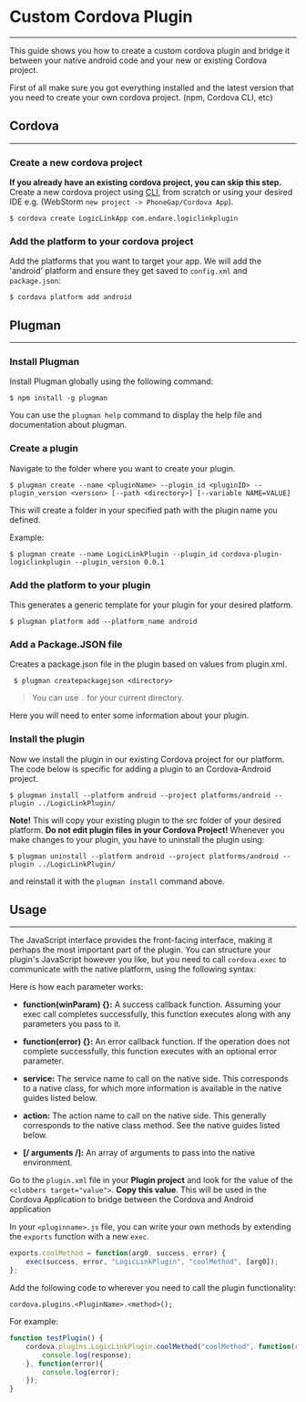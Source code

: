 # Custom Cordova Plugin
---
This guide shows you how to create a custom cordova plugin and bridge it between your native android code and your new or existing Cordova project.

First of all make sure you got everything installed and the latest version that you need to create your own cordova project. (npm, Cordova CLI, etc)

## Cordova
---
### Create a new cordova project

**If you already have an existing cordova project, you can skip this step.**
Create a new cordova project using [CLI](https://cordova.apache.org/docs/en/latest/guide/cli/), from scratch or using your desired IDE e.g. (WebStorm ```new project -> PhoneGap/Cordova App```).

```
$ cordova create LogicLinkApp com.endare.logiclinkplugin
```

### Add the platform to your cordova project

Add the platforms that you want to target your app. We will add the 'android' platform and ensure they get saved to ```config.xml``` and ```package.json```:

```
$ cordova platform add android
```

## Plugman
---
### Install Plugman

Install Plugman globally using the following command:
```
$ npm install -g plugman
```

You can use the ```plugman help``` command to display the help file and documentation about plugman.

### Create a plugin
Navigate to the folder where you want to create your plugin.

```
$ plugman create --name <pluginName> --plugin_id <pluginID> --plugin_version <version> [--path <directory>] [--variable NAME=VALUE]
```

This will create a folder in your specified path with the plugin name you defined.

Example:
```
$ plugman create --name LogicLinkPlugin --plugin_id cordova-plugin-logiclinkplugin --plugin_version 0.0.1
```

### Add the platform to your plugin

This generates a generic template for your plugin for your desired platform.
```
$ plugman platform add --platform_name android
```

### Add a Package.JSON file

Creates a package.json file in the plugin based on values from plugin.xml.

```
 $ plugman createpackagejson <directory>
```

> You can use ```.``` for your current directory.

Here you will need to enter some information about your plugin.

### Install the plugin

Now we install the plugin in our existing Cordova project for our platform.
The code below is specific for adding a plugin to an Cordova-Android project.
```
$ plugman install --platform android --project platforms/android --plugin ../LogicLinkPlugin/
```

**Note!**
This will copy your existing plugin to the src folder of your desired platform.
**Do not edit plugin files in your Cordova Project!**
Whenever you make changes to your plugin, you have to uninstall the plugin using:

```
$ plugman uninstall --platform android --project platforms/android --plugin ../LogicLinkPlugin/
```

and reinstall it with the ```plugman install``` command above.

## Usage
---

The JavaScript interface provides the front-facing interface, making it perhaps the most important part of the plugin. You can structure your plugin's JavaScript however you like, but you need to call ```cordova.exec``` to communicate with the native platform, using the following syntax:

Here is how each parameter works:

 * **function(winParam) {}:** A success callback function. Assuming your exec call completes successfully, this function executes along with any parameters you pass to it.

 * **function(error) {}:** An error callback function. If the operation does not complete successfully, this function executes with an optional error parameter.

 * **service:** The service name to call on the native side. This corresponds to a native class, for which more information is available in the native guides listed below.

 * **action:** The action name to call on the native side. This generally corresponds to the native class method. See the native guides listed below.

 * **[/ arguments /]:** An array of arguments to pass into the native environment.

Go to the ```plugin.xml``` file in your **Plugin project** and look for the value of the ```<clobbers target="value">```. **Copy this value**. This will be used in the Cordova Application to bridge between the Cordova and Android application

In your ```<pluginname>.js``` file, you can write your own methods by extending the ```exports``` function with a new ```exec```.

```js
exports.coolMethod = function(arg0, success, error) {
    exec(success, error, "LogicLinkPlugin", "coolMethod", [arg0]);
};
```
Add the following code to wherever you need to call the plugin functionality:

```
cordova.plugins.<PluginName>.<method>();
```

For example:

```js
function testPlugin() {
    cordova.plugins.LogicLinkPlugin.coolMethod("coolMethod", function(response){
        console.log(response);
    }, function(error){
        console.log(error);
    });
}
```


